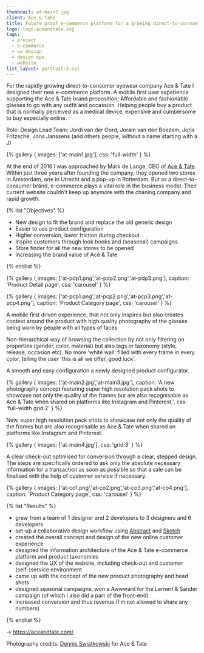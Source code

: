 ```yaml
---
thumbnail: at-main2.jpg
client: Ace & Tate
title: Future proof e-commerce platform for a growing direct-to-consumer eyewear brand
logo: logo-aceandtate.svg
tags:
  - project
  - e-commerce
  - ux design
  - design ops
  - website
list_layout: portrait:2-col
---
```


For the rapidly growing direct-to-consumer eyewear company Ace & Tate I designed their new e-commerce platform. A mobile first user experience supporting the Ace & Tate brand proposition; Affordable and fashionable glasses to go with any outfit and occassion. Helping people buy a product that is normally perceived as a medical device, expensive and cumbersome to buy especially online.

Role: Design Lead
Team: Jordi van der Oord, Joram van den Boezem, Joris Fritzsche, Jons Janssens
(and others people, without a name starting with a J)

{% gallery {
  images: ['at-main1.jpg'],
  css: 'full-width'
} %}

At the end of 2016 I was approached by Mark de Lange, CEO of [Ace & Tate](https://aceandtate.com). Within just three years after founding the company, they opened two stores in Amsterdam, one in Utrecht and a pop-up in Rotterdam. But as a direct-to-consumer brand, e-commerce plays a vital role in the business model. Their current website couldn't keep up anymore with the chaning company and rapid growth.

{% list "Objectives" %}

- New design to fit the brand and replace the old generic design
- Easier to use product configuration
- Higher conversion, lower friction during checkout
- Inspire customers through look books and (seasonal) campaigns
- Store finder for all the new stores to be opened
- Increasing the brand value of Ace & Tate

{% endlist %}

<div class="block grid:full grid:2">
{% gallery {
  images: ['at-pdp1.png','at-pdp2.png','at-pdp3.png'],
  caption: 'Product Detail page',
  css: 'carousel'
} %}

{% gallery {
  images: ['at-pcp1.png','at-pcp2.png','at-pcp3.png','at-pcp4.png'],
  caption: 'Product Category page',
  css: 'carousel'
} %}

</div>

A mobile first driven experience, that not only inspires but also creates context around the product with high quality photography of the glasses being worn by people with all types of faces

Non-hierarchical way of browsing the collection by not only filtering on properties (gender, color, material) but also tags or taxonomy (style, release, occasion etc). No more 'white wall' filled with every frame in every color, telling the user 'this is all we offer, good luck'.

A smooth and easy configuration a newly designed product configurator.

{% gallery {
  images: ['at-main2.jpg','at-main3.jpg'],
  caption: 'A new photography concept featuring super high resolution pack shots to showcase not only the quality of the frames but are also recognisable as Ace & Tate when shared on platforms like Instagram and Pinterest.',
  css: 'full-width grid:2'
} %}

New, super high resolution pack shots to showcase not only the quality of the frames but are also recognisable as Ace & Tate when shared on platforms like Instagram and Pinterest.

{% gallery {
  images: ['at-main4.jpg'],
  css: 'grid:3'
} %}

A clear check-out optimised for conversion through a clear, stepped design. The steps are specifically ordered to ask only the absolute necessary information for a transaction as soon as possible so that a sale can be finalised with the help of customer service if necessary.

<div class="block grid:main">
{% gallery {
  images: ['at-co1.png','at-co2.png','at-co3.png','at-co4.png'],
  caption: 'Product Category page',
  css: 'carousel'
} %}
</div>

{% list "Results" %}

- grew from a team of 1 designer and 2 developers to 3 designers and 6 developers
- set-up a collaborative design workflow using [Abstract](https://getabstract.com) and [Sketch](https://sketch.com)
- created the overall concept and design of the new online customer experience
- designed the information architecture of the Ace & Tate e-commerce platform and product taxonomies
- designed the UX of the website, including check-out and customer (self-)service environment
- came up with the concept of the new product photography and head shots
- designed seasonal campaigns, won a Awwward for the Lernert & Sander campaign (of which I also did a part of the front-end)
- increased conversion and thus revenue (I'm not allowed to share any numbers)

{% endlist %}

&rarr; https://aceandtate.com/

Photography credits:
[Dennis Swiatkowski](https://www.dennisswiatkowski.com) for Ace & Tate

